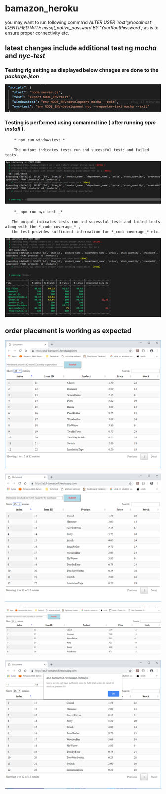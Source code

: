 # bamazon_heroku



you may want to run following command *_ALTER USER 'root'@'localhost' IDENTIFIED WITH mysql_native_password BY 'YourRootPassword';_* as is to ensure proper connectivity etc.

## latest changes include additional testing *_mocha_* and *_nyc-test_* 

### Testing rig setting as displayed below chnages are done to the *_package.json_* .

![Alt text](/screenshots/testing_rig_setup.png?raw=true "testing rig setup")

### Testing is performed using comamnd line ( after running *_npm install_* ).

        *_npm run windowstest_*

        The output indicates tests run and sucessful tests and failed tests.
        
![Alt text](/screenshots/testing_nocodecoverage.png?raw=true "testing results")

        *_ npm run nyc-test _*
        
       The output indicates tests run and sucessful tests and failed tests along with the *_code coverage_* , 
       the test provides sufficient information for *_code coverage_* etc.

![Alt text](/screenshots/testing.png?raw=true "testing results with code coverage")



## order placement is working as expected 

![Alt text](/screenshots/inventory.png?raw=true "list inventory")

![Alt text](/screenshots/order_placed.png?raw=true "order placed")

![Alt text](/screenshots/stock_updated_after_order.png?raw=true "stock updated after valid order")

![Alt text](/screenshots/cant_process_order.png?raw=true "cant process due to lack of sufficient stock")
